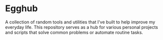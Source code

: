 # Egghub

A collection of random tools and utilities that I've built to help improve my everyday life. This repository serves as a hub for various personal projects and scripts that solve common problems or automate routine tasks.
